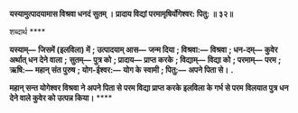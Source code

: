 **यस्यामुत्पादयामास विश्रवा धनदं सुतम् ।** **प्रादाय विद्यां परमामृषिर्योगेश्वर: पितु: ॥ ३२॥** 

शब्दार्थ **** 

**यस्याम्—** **जिसमें (इलविला) में** **; उत्पादयाम् आस—** **जन्म दिया** **; विश्रवा:—** **विश्रवा** **; धन-दम्—** **कुवेर अर्थात् धन देने वाला** **;** **सुतम्—** **पुत्र को** **; प्रादाय—** **प्राप्त करके** **; विद्याम्—** **विद्या को** **; परमाम्—** **परम** **; ऋषि:—** **महान् संत पुरुष** **; योग-ईश्वर:—** **योग के** **स्वामी** **; पितु:—** **अपने पिता से।** **.** 

**महान् सन्त योगेश्वर विश्रवा ने अपने पिता से परम विद्या प्राप्त करके इलविला के गर्भ से परम** **विलयात पुत्र धन देने वाले कुवेर को उत्पन्न किया।** **** 